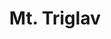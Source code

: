 ---
title:			"Mt. Triglav"
post_path:	2018-08-15-mt-triglav-slovenia
date_start:	2018/08/15
date_end:		2018/08/17
lat:        46.3792
lon:        13.8164
metadata:
  - year: 2018
  - type: hike
  - countries:
      - Slovenia
  - continents:
      - Europe
  - regions:
      - Europe
photos:
  - ext:    01.jpg
    class:  vertical half
  - ext:    02.jpg
    class:  vertical half
  - ext:    04.jpg
    class:  horizontal
  - ext:    07.jpg
    class:  horizontal half
  - ext:    08.jpg
    class:  horizontal half
  - ext:    03.jpg
    class:  horizontal
    text:   "Seven Lakes Trail · Triglav National Park"
---